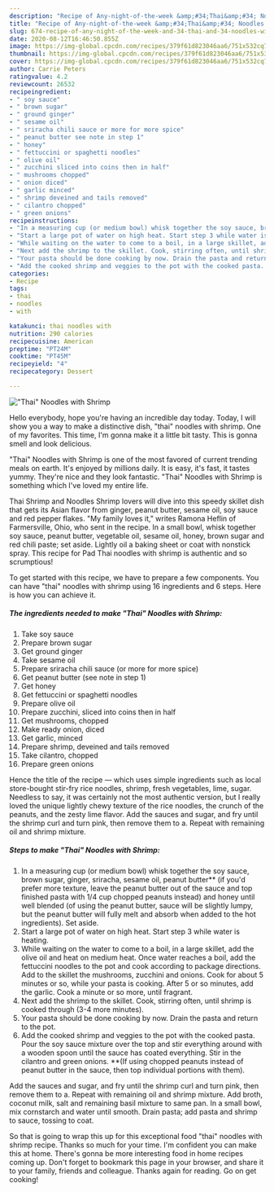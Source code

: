 ```yaml
---
description: "Recipe of Any-night-of-the-week &amp;#34;Thai&amp;#34; Noodles with Shrimp"
title: "Recipe of Any-night-of-the-week &amp;#34;Thai&amp;#34; Noodles with Shrimp"
slug: 674-recipe-of-any-night-of-the-week-and-34-thai-and-34-noodles-with-shrimp
date: 2020-08-12T16:46:50.855Z
image: https://img-global.cpcdn.com/recipes/379f61d823046aa6/751x532cq70/thai-noodles-with-shrimp-recipe-main-photo.jpg
thumbnail: https://img-global.cpcdn.com/recipes/379f61d823046aa6/751x532cq70/thai-noodles-with-shrimp-recipe-main-photo.jpg
cover: https://img-global.cpcdn.com/recipes/379f61d823046aa6/751x532cq70/thai-noodles-with-shrimp-recipe-main-photo.jpg
author: Carrie Peters
ratingvalue: 4.2
reviewcount: 26532
recipeingredient:
- " soy sauce"
- " brown sugar"
- " ground ginger"
- " sesame oil"
- " sriracha chili sauce or more for more spice"
- " peanut butter see note in step 1"
- " honey"
- " fettuccini or spaghetti noodles"
- " olive oil"
- " zucchini sliced into coins then in half"
- " mushrooms chopped"
- " onion diced"
- " garlic minced"
- " shrimp deveined and tails removed"
- " cilantro chopped"
- " green onions"
recipeinstructions:
- "In a measuring cup (or medium bowl) whisk together the soy sauce, brown sugar, ginger, sriracha, sesame oil, peanut butter** (if you&#39;d prefer more texture, leave the peanut butter out of the sauce and top finished pasta with 1/4 cup chopped peanuts instead) and honey until well blended (of using the peanut butter, sauce will be slightly lumpy, but the peanut butter will fully melt and absorb when added to the hot ingredients). Set aside."
- "Start a large pot of water on high heat. Start step 3 while water is heating."
- "While waiting on the water to come to a boil, in a large skillet, add the olive oil and heat on medium heat. Once water reaches a boil, add the fettuccini noodles to the pot and cook according to package directions. Add to the skillet the mushrooms, zucchini and onions. Cook for about 5 minutes or so, while your pasta is cooking. After 5 or so minutes, add the garlic. Cook a minute or so more, until fragrant."
- "Next add the shrimp to the skillet. Cook, stirring often, until shrimp is cooked through (3-4 more minutes)."
- "Your pasta should be done cooking by now. Drain the pasta and return to the pot."
- "Add the cooked shrimp and veggies to the pot with the cooked pasta. Pour the soy sauce mixture over the top and stir everything around with a wooden spoon until the sauce has coated everything. Stir in the cilantro and green onions. **(If using chopped peanuts instead of peanut butter in the sauce, then top individual portions with them)."
categories:
- Recipe
tags:
- thai
- noodles
- with

katakunci: thai noodles with 
nutrition: 290 calories
recipecuisine: American
preptime: "PT24M"
cooktime: "PT45M"
recipeyield: "4"
recipecategory: Dessert

---
```



![&#34;Thai&#34; Noodles with Shrimp](https://img-global.cpcdn.com/recipes/379f61d823046aa6/751x532cq70/thai-noodles-with-shrimp-recipe-main-photo.jpg)

Hello everybody, hope you're having an incredible day today. Today, I will show you a way to make a distinctive dish, &#34;thai&#34; noodles with shrimp. One of my favorites. This time, I'm gonna make it a little bit tasty. This is gonna smell and look delicious.

&#34;Thai&#34; Noodles with Shrimp is one of the most favored of current trending meals on earth. It's enjoyed by millions daily. It is easy, it's fast, it tastes yummy. They're nice and they look fantastic. &#34;Thai&#34; Noodles with Shrimp is something which I've loved my entire life.

Thai Shrimp and Noodles Shrimp lovers will dive into this speedy skillet dish that gets its Asian flavor from ginger, peanut butter, sesame oil, soy sauce and red pepper flakes. &#34;My family loves it,&#34; writes Ramona Heflin of Farmersville, Ohio, who sent in the recipe. In a small bowl, whisk together soy sauce, peanut butter, vegetable oil, sesame oil, honey, brown sugar and red chili paste; set aside. Lightly oil a baking sheet or coat with nonstick spray. This recipe for Pad Thai noodles with shrimp is authentic and so scrumptious!


To get started with this recipe, we have to prepare a few components. You can have &#34;thai&#34; noodles with shrimp using 16 ingredients and 6 steps. Here is how you can achieve it.

<!--inarticleads1-->

##### The ingredients needed to make &#34;Thai&#34; Noodles with Shrimp:

1. Take  soy sauce
1. Prepare  brown sugar
1. Get  ground ginger
1. Take  sesame oil
1. Prepare  sriracha chili sauce (or more for more spice)
1. Get  peanut butter (see note in step 1)
1. Get  honey
1. Get  fettuccini or spaghetti noodles
1. Prepare  olive oil
1. Prepare  zucchini, sliced into coins then in half
1. Get  mushrooms, chopped
1. Make ready  onion, diced
1. Get  garlic, minced
1. Prepare  shrimp, deveined and tails removed
1. Take  cilantro, chopped
1. Prepare  green onions


Hence the title of the recipe — which uses simple ingredients such as local store-bought stir-fry rice noodles, shrimp, fresh vegetables, lime, sugar. Needless to say, it was certainly not the most authentic version, but I really loved the unique lightly chewy texture of the rice noodles, the crunch of the peanuts, and the zesty lime flavor. Add the sauces and sugar, and fry until the shrimp curl and turn pink, then remove them to a. Repeat with remaining oil and shrimp mixture. 

<!--inarticleads2-->

##### Steps to make &#34;Thai&#34; Noodles with Shrimp:

1. In a measuring cup (or medium bowl) whisk together the soy sauce, brown sugar, ginger, sriracha, sesame oil, peanut butter** (if you&#39;d prefer more texture, leave the peanut butter out of the sauce and top finished pasta with 1/4 cup chopped peanuts instead) and honey until well blended (of using the peanut butter, sauce will be slightly lumpy, but the peanut butter will fully melt and absorb when added to the hot ingredients). Set aside.
1. Start a large pot of water on high heat. Start step 3 while water is heating.
1. While waiting on the water to come to a boil, in a large skillet, add the olive oil and heat on medium heat. Once water reaches a boil, add the fettuccini noodles to the pot and cook according to package directions. Add to the skillet the mushrooms, zucchini and onions. Cook for about 5 minutes or so, while your pasta is cooking. After 5 or so minutes, add the garlic. Cook a minute or so more, until fragrant.
1. Next add the shrimp to the skillet. Cook, stirring often, until shrimp is cooked through (3-4 more minutes).
1. Your pasta should be done cooking by now. Drain the pasta and return to the pot.
1. Add the cooked shrimp and veggies to the pot with the cooked pasta. Pour the soy sauce mixture over the top and stir everything around with a wooden spoon until the sauce has coated everything. Stir in the cilantro and green onions. **(If using chopped peanuts instead of peanut butter in the sauce, then top individual portions with them).


Add the sauces and sugar, and fry until the shrimp curl and turn pink, then remove them to a. Repeat with remaining oil and shrimp mixture. Add broth, coconut milk, salt and remaining basil mixture to same pan. In a small bowl, mix cornstarch and water until smooth. Drain pasta; add pasta and shrimp to sauce, tossing to coat. 

So that is going to wrap this up for this exceptional food &#34;thai&#34; noodles with shrimp recipe. Thanks so much for your time. I'm confident you can make this at home. There's gonna be more interesting food in home recipes coming up. Don't forget to bookmark this page in your browser, and share it to your family, friends and colleague. Thanks again for reading. Go on get cooking!
